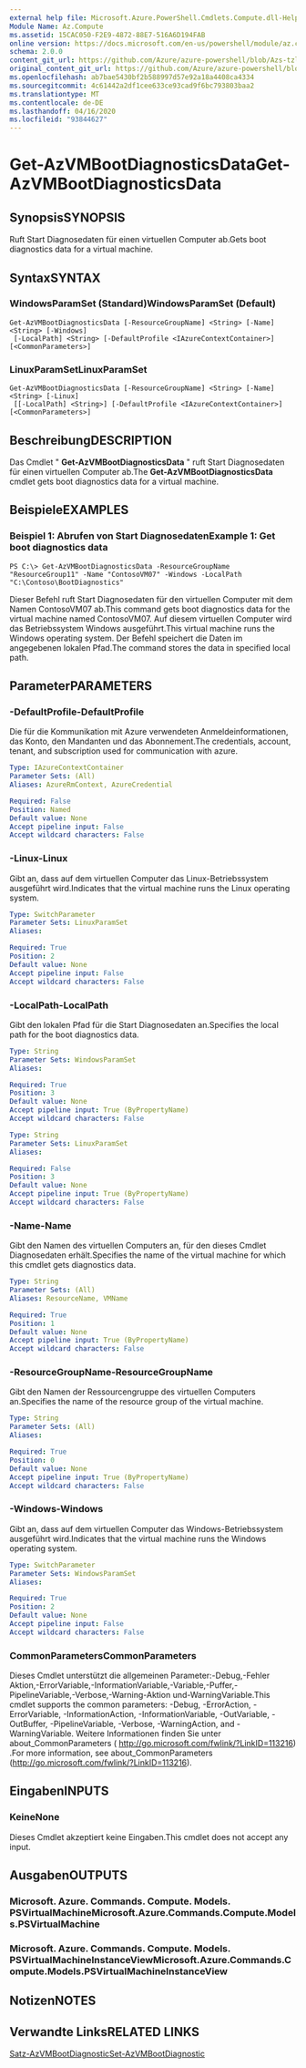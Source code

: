 ```yaml
---
external help file: Microsoft.Azure.PowerShell.Cmdlets.Compute.dll-Help-Help.xml
Module Name: Az.Compute
ms.assetid: 15CAC050-F2E9-4872-88E7-516A6D194FAB
online version: https://docs.microsoft.com/en-us/powershell/module/az.compute/get-azvmbootdiagnosticsdata
schema: 2.0.0
content_git_url: https://github.com/Azure/azure-powershell/blob/Azs-tzl/src/Compute/Compute/help/Get-AzVMBootDiagnosticsData.md
original_content_git_url: https://github.com/Azure/azure-powershell/blob/Azs-tzl/src/Compute/Compute/help/Get-AzVMBootDiagnosticsData.md
ms.openlocfilehash: ab7bae5430bf2b588997d57e92a18a4408ca4334
ms.sourcegitcommit: 4c61442a2df1cee633ce93cad9f6bc793803baa2
ms.translationtype: MT
ms.contentlocale: de-DE
ms.lasthandoff: 04/16/2020
ms.locfileid: "93844627"
---
```

# <span data-ttu-id="b2583-101">Get-AzVMBootDiagnosticsData</span><span class="sxs-lookup"><span data-stu-id="b2583-101">Get-AzVMBootDiagnosticsData</span></span>

## <span data-ttu-id="b2583-102">Synopsis</span><span class="sxs-lookup"><span data-stu-id="b2583-102">SYNOPSIS</span></span>
<span data-ttu-id="b2583-103">Ruft Start Diagnosedaten für einen virtuellen Computer ab.</span><span class="sxs-lookup"><span data-stu-id="b2583-103">Gets boot diagnostics data for a virtual machine.</span></span>

## <span data-ttu-id="b2583-104">Syntax</span><span class="sxs-lookup"><span data-stu-id="b2583-104">SYNTAX</span></span>

### <span data-ttu-id="b2583-105">WindowsParamSet (Standard)</span><span class="sxs-lookup"><span data-stu-id="b2583-105">WindowsParamSet (Default)</span></span>
```
Get-AzVMBootDiagnosticsData [-ResourceGroupName] <String> [-Name] <String> [-Windows]
 [-LocalPath] <String> [-DefaultProfile <IAzureContextContainer>] [<CommonParameters>]
```

### <span data-ttu-id="b2583-106">LinuxParamSet</span><span class="sxs-lookup"><span data-stu-id="b2583-106">LinuxParamSet</span></span>
```
Get-AzVMBootDiagnosticsData [-ResourceGroupName] <String> [-Name] <String> [-Linux]
 [[-LocalPath] <String>] [-DefaultProfile <IAzureContextContainer>] [<CommonParameters>]
```

## <span data-ttu-id="b2583-107">Beschreibung</span><span class="sxs-lookup"><span data-stu-id="b2583-107">DESCRIPTION</span></span>
<span data-ttu-id="b2583-108">Das Cmdlet " **Get-AzVMBootDiagnosticsData** " ruft Start Diagnosedaten für einen virtuellen Computer ab.</span><span class="sxs-lookup"><span data-stu-id="b2583-108">The **Get-AzVMBootDiagnosticsData** cmdlet gets boot diagnostics data for a virtual machine.</span></span>

## <span data-ttu-id="b2583-109">Beispiele</span><span class="sxs-lookup"><span data-stu-id="b2583-109">EXAMPLES</span></span>

### <span data-ttu-id="b2583-110">Beispiel 1: Abrufen von Start Diagnosedaten</span><span class="sxs-lookup"><span data-stu-id="b2583-110">Example 1: Get boot diagnostics data</span></span>
```
PS C:\> Get-AzVMBootDiagnosticsData -ResourceGroupName "ResourceGroup11" -Name "ContosoVM07" -Windows -LocalPath "C:\Contoso\BootDiagnostics"
```

<span data-ttu-id="b2583-111">Dieser Befehl ruft Start Diagnosedaten für den virtuellen Computer mit dem Namen ContosoVM07 ab.</span><span class="sxs-lookup"><span data-stu-id="b2583-111">This command gets boot diagnostics data for the virtual machine named ContosoVM07.</span></span>
<span data-ttu-id="b2583-112">Auf diesem virtuellen Computer wird das Betriebssystem Windows ausgeführt.</span><span class="sxs-lookup"><span data-stu-id="b2583-112">This virtual machine runs the Windows operating system.</span></span>
<span data-ttu-id="b2583-113">Der Befehl speichert die Daten im angegebenen lokalen Pfad.</span><span class="sxs-lookup"><span data-stu-id="b2583-113">The command stores the data in specified local path.</span></span>

## <span data-ttu-id="b2583-114">Parameter</span><span class="sxs-lookup"><span data-stu-id="b2583-114">PARAMETERS</span></span>

### <span data-ttu-id="b2583-115">-DefaultProfile</span><span class="sxs-lookup"><span data-stu-id="b2583-115">-DefaultProfile</span></span>
<span data-ttu-id="b2583-116">Die für die Kommunikation mit Azure verwendeten Anmeldeinformationen, das Konto, den Mandanten und das Abonnement.</span><span class="sxs-lookup"><span data-stu-id="b2583-116">The credentials, account, tenant, and subscription used for communication with azure.</span></span>

```yaml
Type: IAzureContextContainer
Parameter Sets: (All)
Aliases: AzureRmContext, AzureCredential

Required: False
Position: Named
Default value: None
Accept pipeline input: False
Accept wildcard characters: False
```

### <span data-ttu-id="b2583-117">-Linux</span><span class="sxs-lookup"><span data-stu-id="b2583-117">-Linux</span></span>
<span data-ttu-id="b2583-118">Gibt an, dass auf dem virtuellen Computer das Linux-Betriebssystem ausgeführt wird.</span><span class="sxs-lookup"><span data-stu-id="b2583-118">Indicates that the virtual machine runs the Linux operating system.</span></span>

```yaml
Type: SwitchParameter
Parameter Sets: LinuxParamSet
Aliases: 

Required: True
Position: 2
Default value: None
Accept pipeline input: False
Accept wildcard characters: False
```

### <span data-ttu-id="b2583-119">-LocalPath</span><span class="sxs-lookup"><span data-stu-id="b2583-119">-LocalPath</span></span>
<span data-ttu-id="b2583-120">Gibt den lokalen Pfad für die Start Diagnosedaten an.</span><span class="sxs-lookup"><span data-stu-id="b2583-120">Specifies the local path for the boot diagnostics data.</span></span>

```yaml
Type: String
Parameter Sets: WindowsParamSet
Aliases: 

Required: True
Position: 3
Default value: None
Accept pipeline input: True (ByPropertyName)
Accept wildcard characters: False
```

```yaml
Type: String
Parameter Sets: LinuxParamSet
Aliases: 

Required: False
Position: 3
Default value: None
Accept pipeline input: True (ByPropertyName)
Accept wildcard characters: False
```

### <span data-ttu-id="b2583-121">-Name</span><span class="sxs-lookup"><span data-stu-id="b2583-121">-Name</span></span>
<span data-ttu-id="b2583-122">Gibt den Namen des virtuellen Computers an, für den dieses Cmdlet Diagnosedaten erhält.</span><span class="sxs-lookup"><span data-stu-id="b2583-122">Specifies the name of the virtual machine for which this cmdlet gets diagnostics data.</span></span>

```yaml
Type: String
Parameter Sets: (All)
Aliases: ResourceName, VMName

Required: True
Position: 1
Default value: None
Accept pipeline input: True (ByPropertyName)
Accept wildcard characters: False
```

### <span data-ttu-id="b2583-123">-ResourceGroupName</span><span class="sxs-lookup"><span data-stu-id="b2583-123">-ResourceGroupName</span></span>
<span data-ttu-id="b2583-124">Gibt den Namen der Ressourcengruppe des virtuellen Computers an.</span><span class="sxs-lookup"><span data-stu-id="b2583-124">Specifies the name of the resource group of the virtual machine.</span></span>

```yaml
Type: String
Parameter Sets: (All)
Aliases: 

Required: True
Position: 0
Default value: None
Accept pipeline input: True (ByPropertyName)
Accept wildcard characters: False
```

### <span data-ttu-id="b2583-125">-Windows</span><span class="sxs-lookup"><span data-stu-id="b2583-125">-Windows</span></span>
<span data-ttu-id="b2583-126">Gibt an, dass auf dem virtuellen Computer das Windows-Betriebssystem ausgeführt wird.</span><span class="sxs-lookup"><span data-stu-id="b2583-126">Indicates that the virtual machine runs the Windows operating system.</span></span>

```yaml
Type: SwitchParameter
Parameter Sets: WindowsParamSet
Aliases: 

Required: True
Position: 2
Default value: None
Accept pipeline input: False
Accept wildcard characters: False
```

### <span data-ttu-id="b2583-127">CommonParameters</span><span class="sxs-lookup"><span data-stu-id="b2583-127">CommonParameters</span></span>
<span data-ttu-id="b2583-128">Dieses Cmdlet unterstützt die allgemeinen Parameter:-Debug,-Fehler Aktion,-ErrorVariable,-InformationVariable,-Variable,-Puffer,-PipelineVariable,-Verbose,-Warning-Aktion und-WarningVariable.</span><span class="sxs-lookup"><span data-stu-id="b2583-128">This cmdlet supports the common parameters: -Debug, -ErrorAction, -ErrorVariable, -InformationAction, -InformationVariable, -OutVariable, -OutBuffer, -PipelineVariable, -Verbose, -WarningAction, and -WarningVariable.</span></span> <span data-ttu-id="b2583-129">Weitere Informationen finden Sie unter about_CommonParameters ( http://go.microsoft.com/fwlink/?LinkID=113216) .</span><span class="sxs-lookup"><span data-stu-id="b2583-129">For more information, see about_CommonParameters (http://go.microsoft.com/fwlink/?LinkID=113216).</span></span>

## <span data-ttu-id="b2583-130">Eingaben</span><span class="sxs-lookup"><span data-stu-id="b2583-130">INPUTS</span></span>

### <span data-ttu-id="b2583-131">Keine</span><span class="sxs-lookup"><span data-stu-id="b2583-131">None</span></span>
<span data-ttu-id="b2583-132">Dieses Cmdlet akzeptiert keine Eingaben.</span><span class="sxs-lookup"><span data-stu-id="b2583-132">This cmdlet does not accept any input.</span></span>

## <span data-ttu-id="b2583-133">Ausgaben</span><span class="sxs-lookup"><span data-stu-id="b2583-133">OUTPUTS</span></span>

### <span data-ttu-id="b2583-134">Microsoft. Azure. Commands. Compute. Models. PSVirtualMachine</span><span class="sxs-lookup"><span data-stu-id="b2583-134">Microsoft.Azure.Commands.Compute.Models.PSVirtualMachine</span></span>

### <span data-ttu-id="b2583-135">Microsoft. Azure. Commands. Compute. Models. PSVirtualMachineInstanceView</span><span class="sxs-lookup"><span data-stu-id="b2583-135">Microsoft.Azure.Commands.Compute.Models.PSVirtualMachineInstanceView</span></span>

## <span data-ttu-id="b2583-136">Notizen</span><span class="sxs-lookup"><span data-stu-id="b2583-136">NOTES</span></span>

## <span data-ttu-id="b2583-137">Verwandte Links</span><span class="sxs-lookup"><span data-stu-id="b2583-137">RELATED LINKS</span></span>

[<span data-ttu-id="b2583-138">Satz-AzVMBootDiagnostic</span><span class="sxs-lookup"><span data-stu-id="b2583-138">Set-AzVMBootDiagnostic</span></span>](./Set-AzVMBootDiagnostic.md)


